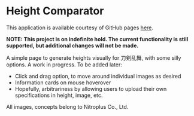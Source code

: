 # Height Comparator

This application is available courtesy of GitHub pages [here](https://fujinyumi.github.io/height-comparator/).

**NOTE: This project is on indefinite hold. The current functionality is still supported, but additional changes will not be made.**

A simple page to generate heights visually for 刀剣乱舞, with some silly options.
A work in progress.
To be added later:
- Click and drag option, to move around individual images as desired
- Information cards on mouse hoverover
- Hopefully, arbitrariness by allowing users to upload their own specifications in height, image, etc.

All images, concepts belong to Nitroplus Co., Ltd.
